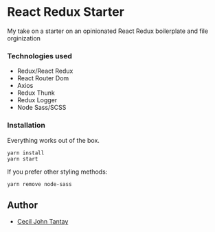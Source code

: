 # React Redux Starter

My take on a starter on an opinionated React Redux boilerplate and file orginization

### Technologies used

* Redux/React Redux
* React Router Dom
* Axios
* Redux Thunk
* Redux Logger
* Node Sass/SCSS

### Installation

Everything works out of the box. 
```
yarn install
yarn start
```

If you prefer other styling methods:

```
yarn remove node-sass
```

## Author

- [Cecil John Tantay](https://github.com/cjbt)
